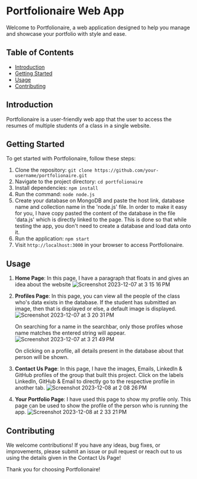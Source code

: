 # Portfolionaire Web App

Welcome to Portfolionaire, a web application designed to help you manage and showcase your portfolio with style and ease.

## Table of Contents
- [Introduction](#introduction)
- [Getting Started](#getting-started)
- [Usage](#usage)
- [Contributing](#contributing)

## Introduction

Portfolionaire is a user-friendly web app that the user to access the resumes of multiple students of a class in a single website.


## Getting Started

To get started with Portfolionaire, follow these steps:

1. Clone the repository: `git clone https://github.com/your-username/portfolionaire.git`
2. Navigate to the project directory: `cd portfolionaire`
3. Install dependencies: `npm install`
4. Run the command: `node node.js`
5. Create your database on MongoDB and paste the host link, database name and collection name in the 'node.js' file.
   In order to make it easy for you, I have copy pasted the content of the database in the file 'data.js' which is directly linked to the page.
   This is done so that while testing the app, you don't need to create a database and load data onto it.
6. Run the application: `npm start`
7. Visit `http://localhost:3000` in your browser to access Portfolionaire.

## Usage

1. **Home Page**: In this page, I have a paragraph that floats in and gives an idea about the website
   ![Screenshot 2023-12-07 at 3 15 16 PM](https://github.com/AbhayARao26/Portfolionaire/assets/125880738/d077d7de-fe16-47f6-969a-c225501abbe4)

   
2. **Profiles Page**: In this page, you can view all the people of the class who's data exists in the database. If the student has submitted an image, then that is displayed or else, a default image is displayed.
   ![Screenshot 2023-12-07 at 3 20 31 PM](https://github.com/AbhayARao26/Portfolionaire/assets/125880738/52263d5c-7d32-4e45-bbcd-98237c2dbfbf)

   
   On searching for a name in the searchbar, only those profiles whose name matches the entered string will appear.
   ![Screenshot 2023-12-07 at 3 21 49 PM](https://github.com/AbhayARao26/Portfolionaire/assets/125880738/324b7d4c-ce82-49c5-adbf-51504fa09335)

   On clicking on a profile, all details present in the database about that person will be shown.
   

4. **Contact Us Page**: In this page, I have the images, Emails, LinkedIn & GitHub profiles of the group that built this project. Click on the labels LinkedIn, GitHub & Email to directly go to the respective profile in another tab.
   ![Screenshot 2023-12-08 at 2 08 26 PM](https://github.com/AbhayARao26/Portfolionaire/assets/125880738/1b5078a0-7b1b-4aa5-8283-f114a9e76319)


5. **Your Portfolio Page**: I have used this page to show my profile only. This page can be used to show the profile of the person who is running the app.
   ![Screenshot 2023-12-08 at 2 33 21 PM](https://github.com/AbhayARao26/Portfolionaire/assets/125880738/856a38a4-31ff-4763-ae61-f869ba5ccb20)




## Contributing

We welcome contributions! If you have any ideas, bug fixes, or improvements, please submit an issue or pull request or reach out to us using the details given in the Contact Us Page!


Thank you for choosing Portfolionaire! 
